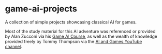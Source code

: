 # game-ai-projects
A collection of simple projects showcasing classical AI for games.

Most of the study material for this AI adventure was referenced or provided by Alan Zucconi via his [Game AI Course](https://www.alanzucconi.com/courses/game-ai/), as well as the wealth of knowledge provided freely by Tommy Thompson via the [AI and Games YouTube channel](https://www.youtube.com/@AIandGames).
